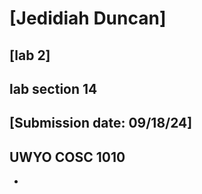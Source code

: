 # [Jedidiah Duncan]
## [lab 2]
## lab section 14
## [Submission date: 09/18/24]
## UWYO COSC 1010 
* 
